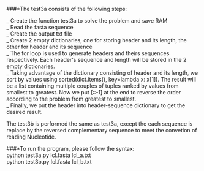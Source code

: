 ###*The test3a consists of the following steps: <br />

_ Create the function test3a to solve the problem and save RAM <br />
_ Read the fasta sequence <br />
_ Create the output txt file <br />
_ Create 2 empty dictionaries, one for storing header and its length, the other for header and its sequence <br />
_ The for loop is used to generate headers and theirs sequences respectively. Each header's sequence and length will be stored in the 2 empty dictionaries. <br />
_ Taking advantage of the dictionary consisting of header and its length, we sort by values using sorted(dict.items(), key=lambda x: x[1]). The result will be a list containing multiple couples of tuples ranked by values from smallest to greatest. Now we put [::-1] at the end to reverse the order according to the problem from greatest to smallest. <br />
_ Finally, we put the header into header-sequence dictionary to get the desired result. <br />

The test3b is performed the same as test3a, except the each sequence is replace by the reversed complementary sequence to meet the convetion of reading Nucleotide. <br />

###*To run the program, please follow the syntax: <br />
python test3a.py lcl.fasta lcl_a.txt <br /> 
python test3b.py lcl.fasta lcl_b.txt
